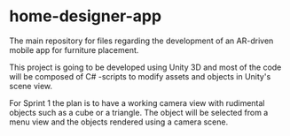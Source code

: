 # home-designer-app
The main repository for files regarding the development of an AR-driven mobile app for furniture placement.

This project is going to be developed using Unity 3D and most of the code will be composed of C# -scripts to modify assets and objects in Unity's scene view.

For Sprint 1 the plan is to have a working camera view with rudimental objects such as a cube or a triangle.
The object will be selected from a menu view and the objects rendered using a camera scene.
